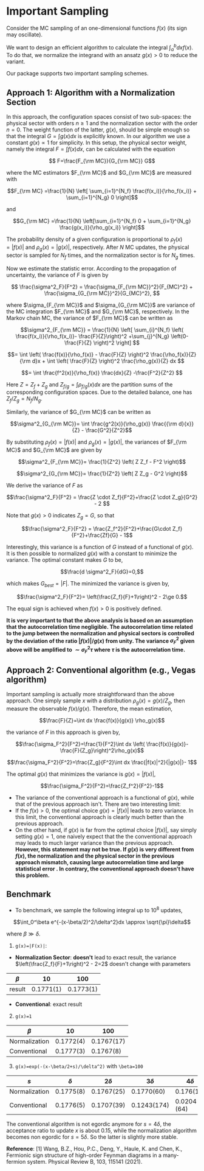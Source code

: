 # Important Sampling


Consider the MC sampling of an one-dimensional functions $f(x)$ (its sign may oscillate).

We want to design an efficient algorithm to calculate the integral $\int_a^b dx f(x)$. To do that, we normalize the integrand with an ansatz $g(x)>0$ to reduce the variant. 

Our package supports two important sampling schemes. 

## Approach 1: Algorithm with a Normalization Section

In this approach, the configuration spaces consist of two sub-spaces: the physical sector with orders $n\ge 1$ and the normalization sector with the order $n=0$. The weight function of the latter, $g({x})$, should be simple enough so that the integral $G=\int g({x}) d x$ is explicitly known. In our algorithm we use a constant $g(x) \propto 1$ for simplicity. In this setup, the physical sector weight, namely the integral $F = \int f(x) d{x}$, can be calculated with the equation
```math
    F=\frac{F_{\rm MC}}{G_{\rm MC}} G
```
where the MC estimators $F_{\rm MC}$ and $G_{\rm MC}$ are measured with 
```math
F_{\rm MC} =\frac{1}{N} \left[ \sum_{i=1}^{N_f} \frac{f(x_i)}{\rho_f(x_i)} + \sum_{i=1}^{N_g} 0 \right]
```
  and
```math
G_{\rm MC} =\frac{1}{N} \left[\sum_{i=1}^{N_f} 0 + \sum_{i=1}^{N_g} \frac{g(x_i)}{\rho_g(x_i)}  \right]
```
  
The probability density of a given configuration is proportional to $\rho_{f}(x)=|f(x)|$ and $\rho_{g}(x)=|g(x)|$, respectively. After $N$ MC updates, the physical sector is sampled for $N_f$ times, and the normalization sector is for $N_g$ times. 

Now we estimate the statistic error. According to the propagation of uncertainty, the variance of $F$  is given by
```math
 \frac{\sigma^2_F}{F^2} =  \frac{\sigma_{F_{\rm MC}}^2}{F_{MC}^2} + \frac{\sigma_{G_{\rm MC}}^2}{G_{MC}^2}, 
```
where $\sigma_{F_{\rm MC}}$ and $\sigma_{G_{\rm MC}}$ are variance of the MC integration $F_{\rm MC}$ and $G_{\rm MC}$, respectively. In the Markov chain MC, the variance of $F_{\rm MC}$ can be written as 
```math
\sigma^2_{F_{\rm MC}} = \frac{1}{N} \left[ \sum_{i}^{N_f} \left( \frac{f(x_i)}{\rho_f(x_i)}- \frac{F}{Z}\right)^2 +\sum_{j}^{N_g} \left(0-\frac{F}{Z} \right)^2  \right] 
```
```math
= \int \left( \frac{f(x)}{\rho_f(x)} - \frac{F}{Z} \right)^2 \frac{\rho_f(x)}{Z} {\rm d}x + \int \left( \frac{F}{Z} \right)^2 \frac{\rho_g(x)}{Z} dx 
```
```math
=  \int \frac{f^2(x)}{\rho_f(x)} \frac{dx}{Z} -\frac{F^2}{Z^2} 
```
Here $Z=Z_f+Z_g$ and $Z_{f/g}=\int \rho_{f/g}({x})d{x}$ are the partition sums of the corresponding configuration spaces. Due to the detailed balance, one has $Z_f/Z_g=N_f/N_g$.  

Similarly, the variance of $G_{\rm MC}$ can be written as 
```math
\sigma^2_{G_{\rm MC}}=  \int \frac{g^2(x)}{\rho_g(x)} \frac{{\rm d}{x}}{Z} - \frac{G^2}{Z^2}
```
 
By substituting $\rho_{f}(x)=|f(x)|$ and  $\rho_{g}(x)=|g(x)|$, the variances of $F_{\rm MC}$ and $G_{\rm MC}$ are given by
```math
\sigma^2_{F_{\rm MC}}= \frac{1}{Z^2} \left( Z Z_f - F^2 \right)
```
```math
\sigma^2_{G_{\rm MC}}= \frac{1}{Z^2} \left( Z Z_g - G^2 \right)
```
We derive the variance of $F$ as
```math
\frac{\sigma^2_F}{F^2} = \frac{Z \cdot Z_f}{F^2}+\frac{Z \cdot Z_g}{G^2} - 2 
```
Note that $g(x)>0$ indicates $Z_g = G$,  so that
```math
\frac{\sigma^2_F}{F^2} = \frac{Z_f^2}{F^2}+\frac{G\cdot Z_f}{F^2}+\frac{Zf}{G} - 1
``` 
Interestingly, this variance is a function of $G$ instead of a functional of $g(x)$. It is then possible to normalized $g(x)$ with a constant to minimize the variance. The optimal constant makes $G$ to be,
```math
\frac{d \sigma^2_F}{dG}=0,
```
which makes $G_{best} = |F|$. The minimized the variance is given by,
```math
\frac{\sigma^2_F}{F^2}= \left(\frac{Z_f}{F}+1\right)^2 - 2\ge 0.
```
The equal sign is achieved when $f(x)>0$ is positively defined.

**It is very important to that the above analysis is based on an assumption that the autocorrelation time negligible. The autocorrelation time related to the jump between the normalization and physical sectors is controlled by the deviation of the ratio $|f(x)|/g(x)$ from unity. The variance $\sigma_F^2$ given above will be amplified to $\sim \sigma_F^2 \tau$ where $\tau$ is the autocorrelation time.**

## Approach 2: Conventional algorithm (e.g., Vegas algorithm)

Important sampling is actually more straightforward than the above approach. One simply sample $x$ with a distribution $\rho_g(x)=g(x)/Z_g$, then measure the observable $f(x)/g(x)$. Therefore, the mean estimation,
```math
\frac{F}{Z}=\int dx \frac{f(x)}{g(x)} \rho_g(x)
```

the variance of $F$ in this approach is given by,
```math
\frac{\sigma_F^2}{F^2}=\frac{1}{F^2}\int dx \left( \frac{f(x)}{g(x)}- \frac{F}{Z_g}\right)^2\rho_g(x)
```
```math
\frac{\sigma_F^2}{F^2}=\frac{Z_g}{F^2}\int dx \frac{|f(x)|^2}{|g(x)|}- 1
```
The optimal $g(x)$ that minimizes the variance is $g(x) =|f(x)|$,
```math
\frac{\sigma_F^2}{F^2}=\frac{Z_f^2}{F^2}-1
```

- The variance of the conventional approach is a functional of $g(x)$, while that of the previous approach isn't. There are two interesting limit:
- If the $f(x)>0$, the optimal choice $g(x)=|f(x)|$ leads to zero variance. In this limit, the conventional approach is clearly much better than the previous approach.
- On the other hand, if $g(x)$ is far from the optimal choice $|f(x)|$, say simply setting $g(x)=1$, one naively expect that the the conventional approach may leads to much larger variance than the previous approach. **However,  this statement may not be true. If $g(x)$ is very different from $f(x)$, the normalization and the physical sector in the previous approach mismatch, causing large autocorrelation time and large statistical error . In contrary, the conventional approach doesn't have this problem.**

## Benchmark
- To benchmark, we sample the following integral up to $10^8$ updates, 
```math
\int_0^\beta e^{-(x-\beta/2)^2/\delta^2}dx \approx \sqrt{\pi}\delta
```
where $\beta \gg \delta$.
1. ``g(x)=|F(x)|``:
- __Normalization Sector__:  __doesn't__ lead to exact result, the variance $\left(\frac{Z_f}{F}+1\right)^2 - 2=2$ doesn't change with parameters

| $\beta$ | 10        | 100       |
| ------- | --------- | --------- |
| result  | 0.1771(1) | 0.1773(1) |

- __Conventional__: exact result
2. ``g(x)=1``
	
| $\beta$       | 10        | 100        |
| ------------- | --------- | ---------- |
| Normalization | 0.1772(4) | 0.1767(17) |
| Conventional  | 0.1777(3) | 0.1767(8)  |
	
3. ``g(x)=exp(-(x-\beta/2+s)/\delta^2)`` with ``\beta=100``
	
| $s$           | $\delta$  | $2\delta$  | $3\delta$   | $4\delta$   | $5\delta$ |
| ------------- | --------- | ---------- | ----------- | ----------- | --------- |
| Normalization | 0.1775(8) | 0.1767(25) | 0.1770(60)  | 0.176(15)   | 183(143)  |
| Conventional  | 0.1776(5) | 0.1707(39) | 0.1243(174) | 0.0204 (64) |
	
The conventional algorithm is not egordic anymore for $s=4\delta$, the acceptance ratio to update $x$ is about $0.15%$, while the normalization algorithm becomes non egordic for $s=5\delta$. So the latter is slightly more stable.

<!-- The code are ![[test.jl]] for the normalization approach and ![[test2.jl]] for the conventional approach. -->


**Reference**: 
[1] Wang, B.Z., Hou, P.C., Deng, Y., Haule, K. and Chen, K., Fermionic sign structure of high-order Feynman diagrams in a many-fermion system. Physical Review B, 103, 115141 (2021).

